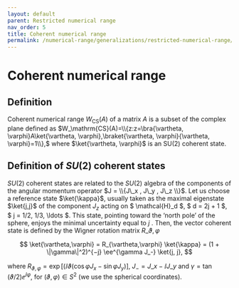 ```yaml
---
layout: default
parent: Restricted numerical range
nav_order: 5
title: Coherent numerical range
permalink: /numerical-range/generalizations/restricted-numerical-range/coherent-numerical-range/
---
```

# Coherent numerical range

## Definition

Coherent numerical range $W_{\mathrm{CS}}(A)$ of a matrix $A$ is a
subset of the complex plane defined as
$W_\mathrm{CS}(A)=\\{z:z=\bra{\vartheta, \varphi}A\ket{\vartheta,
\varphi},\braket{\vartheta, \varphi}{\vartheta, \varphi}=1\\},$ where
$\ket{\vartheta, \varphi}$ is an SU(2) coherent state.

## Definition of $SU(2)$ coherent states

$SU(2)$ coherent states are related to the $SU(2)$ algebra of the
components of the angular momentum operator $J = \\{J\_x , J\_y , J\_z
\\}$. Let us choose a reference state $\ket{\kappa}$, usually taken as the maximal
eigenstate $\ket{j,j}$ of the component $J_z$ acting on $ \mathcal{H}\_d $,
$ d = 2j + 1 $, $ j = 1/2, 1/3, \ldots $. This state, pointing toward the
‘north pole’ of the sphere, enjoys the minimal uncertainty equal to
$j$ . Then, the vector coherent state is defined by the Wigner rotation
matrix $R\_{\vartheta, \varphi}$ 

$$
\ket{\vartheta,\varphi} =
R_{\vartheta,\varphi} \ket{\kappa} = (1 + \|\gamma\|^2)^{−j} \ee^{\gamma
J_-} \ket{j, j},
$$

where $R_{\vartheta, \varphi} = \exp[(\ii \vartheta( \cos\varphi J_x − \sin\varphi J_y)]$,
$J_- = J\_x - \ii J\_y$ and $\gamma=\tan(\vartheta/2) \ee^{\ii \varphi}$, for $(\vartheta, \varphi) \in S^2$ (we use the spherical coordinates).
